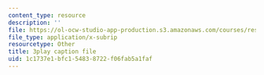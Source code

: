 ```yaml
---
content_type: resource
description: ''
file: https://ol-ocw-studio-app-production.s3.amazonaws.com/courses/res-3-004-visualizing-materials-science-fall-2017/1c1737e1bfc154838722f06fab5a1faf_o96K8fkOrG8.vtt
file_type: application/x-subrip
resourcetype: Other
title: 3play caption file
uid: 1c1737e1-bfc1-5483-8722-f06fab5a1faf
---
```

